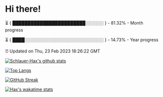 # Hi there!

⏳ { ████████████████████████░░░░░░ } - 81.32% - Month progress

⏳ { ████░░░░░░░░░░░░░░░░░░░░░░░░░░ } - 14.73% - Year progress

⏰ Updated on Thu, 23 Feb 2023 18:26:22 GMT


[![Schlauer-Hax's github stats](https://github-readme-stats.vercel.app/api?username=Schlauer-Hax&show_icons=true&theme=dark&count_private=true)](https://github.com/Schlauer-Hax)


[![Top Langs](https://github-readme-stats.vercel.app/api/top-langs/?username=Schlauer-Hax&layout=compact&theme=dark)](https://github.com/Schlauer-Hax?tab=repositories)

[![GitHub Streak](https://streak-stats.demolab.com?user=Schlauer-Hax&theme=dark)](https://git.io/streak-stats)

[![Hax's wakatime stats](https://github-readme-stats.vercel.app/api/wakatime?username=Hax&theme=dark)](https://wakatime.com/@Hax)

